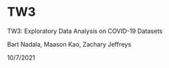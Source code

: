 # TW3
TW3: Exploratory Data Analysis on COVID-19 Datasets

Bart Nadala, Maason Kao, Zachary Jeffreys

10/7/2021
